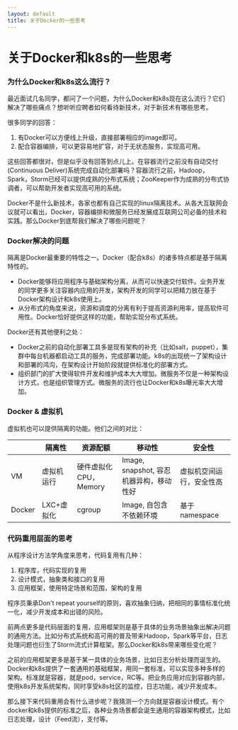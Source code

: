 ```yaml
---
layout: default
title: 关于Docker的一些思考
---
```



# 关于Docker和k8s的一些思考

### 为什么Docker和k8s这么流行？
最近面试几名同学，都问了一个问题，为什么Docker和k8s现在这么流行？它们解决了哪些痛点？想听听应聘者如何看待新技术，对于新技术有哪些思考。

很多同学的回答：

1. 有Docker可以方便线上升级，直接部署相应的image即可。
2. 配合容器编排，可以更容易地扩容，对于无状态服务，实现高可用。

这些回答都很对，但是似乎没有回答到点儿上。在容器流行之前没有自动交付(Continuous Deliver)系统完成自动化部署吗？容器流行之前，Hadoop，Spark，Storm已经可以提供成熟的分布式系统；ZooKeeper作为成熟的分布式协调者，可以帮助开发者实现高可用的系统。

Docker不是什么新技术，各家也都有自己实现的linux隔离技术。从各大互联网会议就可以看出，Docker，容器编排和微服务已经发展成互联网公司必备的技术和实践。那么Docker到底帮我们解决了哪些问题呢？



### Docker解决的问题
隔离是Docker最重要的特性之一。Docker（配合k8s）的诸多特点都是基于隔离特性的。

* Docker能够将应用程序与基础架构分离，从而可以快速交付软件。业务开发的同学更多关注容器内应用的开发，架构开发的同学可以把精力放在基于Docker架构设计和k8s使用上。
* 从分布式的角度来说，资源和调度的分离有利于提高资源利用率，提高软件可用性。Docker恰好提供这样的功能，帮助实现分布式系统。

Docker还有其他便利之处：

* Docker之前的自动化部署工具多是现有架构的补充（比如salt，puppet），集群中每台机器都启动工具的服务，完成部署功能。k8s的出现统一了架构设计和部署的鸿沟，在架构设计开始阶段就提供标准化的部署方式。
* 组织部门的扩大使得软件开发和维护成本大大增加。微服务不仅是一种架构设计方式，也是组织管理方式。微服务的流行也让Docker和k8s曝光率大大增加。


### Docker & 虚拟机
虚拟机也可以提供隔离的功能。他们之间的对比：

|  | 隔离性 | 资源配额 | 移动性 | 安全性 |
| ------| ------ | ------ | ------ | ------ | 
| VM | 虚拟机运行 | 硬件虚拟化CPU，Memory | Image, snapshot, 容忍机器异构，移动性好 | 虚拟机空间运行，安全性高 |
| Docker | LXC+虚拟化 | cgroup | Image, 自包含不依赖环境 | 	基于namespace |

### 代码重用层面的思考
从程序设计方法学角度来思考，代码复用有几种：

1. 程序库，代码实现的复用
2. 设计模式，抽象类和接口的复用
3. 应用框架，使用特定场景和范围，架构的复用

程序员秉承Don't repeat yourself的原则，喜欢抽象归纳，把相同的事情标准化统一化，减少开发成本和出错的风险。

前两点更多是代码层面的复用，应用框架则是基于具体的业务场景抽象出解决问题的通用方法。比如分布式系统和高可用的普及带来Hadoop，Spark等平台，日志处理问题也衍生了Storm流式计算框架。那么Docker和k8s带来哪些变化呢？

之前的应用框架更多是基于某一具体的业务场景，比如日志分析处理而诞生的。Docker和k8s提供了一套通用的基础框架，用同一套标准，可以实现多种多样的架构。标准就是容器，就是pod，service，RC等。把业务应用对应到容器内部，使用k8s开发系统架构，同时享受k8s社区的监控，日志功能，减少开发成本。

那么接下来代码重用会有什么进步呢？我猜测一个方向就是容器设计模式。有个docker和k8s提供的标准之后，各种业务场景都会诞生通用的容器架构模式，比如日志处理，设计（Feed流），支付等。


